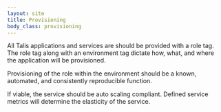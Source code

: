 ```yaml
---
layout: site
title: Provisioning
body_class: provisioning
---
```


All Talis applications and services are should be provided with a role tag.  The role tag along with an environment tag dictate how, what, and where the application will be provisioned.

Provisioning of the role within the environment should be a known, automated, and consistently reproducible function.

If viable, the service should be auto scaling compliant.  Defined service metrics will determine the elasticity of the service.